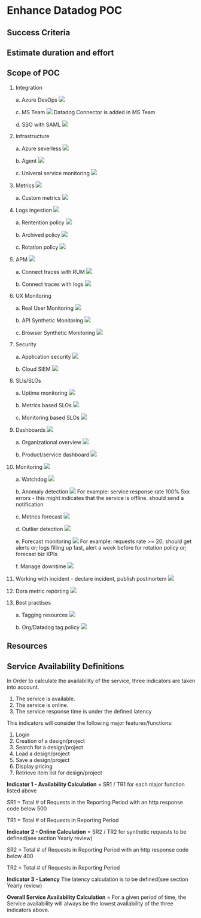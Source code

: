 # Enhance Datadog POC

## Success Criteria

## Estimate duration and effort

## Scope of POC 
1. Integration

    a. Azure DevOps ![](https://geps.dev/progress/100)

    c. MS Team ![](https://geps.dev/progress/30) 
    Datadog Connector is added in MS Team

    d. SSO with SAML ![](https://geps.dev/progress/0)

    


1. Infrastructure

    a. Azure severless ![](https://geps.dev/progress/100)

    b. Agent ![](https://geps.dev/progress/100)

    c. Univeral service monitoring ![](https://geps.dev/progress/0)

1. Metrics ![](https://geps.dev/progress/100)

    a. Custom metrics ![](https://geps.dev/progress/100)

1. Logs ingestion ![](https://geps.dev/progress/100)

    a. Rentention policy ![](https://geps.dev/progress/0)
    
    b. Archived policy ![](https://geps.dev/progress/0)

    c. Rotation policy ![](https://geps.dev/progress/0)

1. APM ![](https://geps.dev/progress/100) 

    a. Connect traces with RUM ![](https://geps.dev/progress/0)

    b. Connect traces with logs ![](https://geps.dev/progress/0)

1. UX Monitoring 

    a. Real User Monitoring ![](https://geps.dev/progress/100)
    
    b. API Synthetic Monitoring ![](https://geps.dev/progress/0)
    
    c. Browser Synthetic Monitoring ![](https://geps.dev/progress/0) 

1. Security 
    
    a. Application security ![](https://geps.dev/progress/100)
    
    b. Cloud SIEM ![](https://geps.dev/progress/0)

1. SLIs/SLOs 

    a. Uptime monitoring ![](https://geps.dev/progress/0) 
    
    b. Metrics based SLOs ![](https://geps.dev/progress/100)
    
    c. Monitoring based SLOs ![](https://geps.dev/progress/0)

1. Dashboards ![](https://geps.dev/progress/100)

    a. Organizational overview ![](https://geps.dev/progress/0)

    b. Product/service dashboard ![](https://geps.dev/progress/100)

1. Monitoring ![](https://geps.dev/progress/100)

    a. Watchdog ![](https://geps.dev/progress/0)
    
    b. Anomaly detection ![](https://geps.dev/progress/50) 
    For example: 
    service response rate 100% 5xx errors - this might indicates that the service is offline.
    should send a notification
    
    c. Metrics forecast ![](https://geps.dev/progress/0)
    
    d. Outlier detection ![](https://geps.dev/progress/0)

    e. Forecast monitoring ![](https://geps.dev/progress/50) 
    For example: 
    requests rate >= 20; should get alerts 
    or; logs filling up fast, alert a week before for rotation policy 
    or; forecast biz KPIs

    f. Manage downtime ![](https://geps.dev/progress/0)
1. Working with incident - declare incident, publish postmortem ![](https://geps.dev/progress/0)
1. Dora metric reporting ![](https://geps.dev/progress/0)

1. Best practises

    a. Tagging resources ![](https://geps.dev/progress/100)

    b. Org/Datadog tag policy ![](https://geps.dev/progress/50)

## Resources

## 





## Service Availability Definitions

In Order to calculate the availability of the service, three indicators are taken into account.

1. The service is available.
2. The service is online.
3. The service response time is under the defined latency

This indicators will consider the following major features/functions:

1. Login
2. Creation of a design/project
3. Search for a design/project
4. Load a design/project
5. Save a design/project
6. Display pricing
7. Retrieve item list for design/project

**Indicator 1 - Availability Calculation** = SR1 / TR1 for each major function listed above 

SR1 = Total # of Requests in the Reporting Period with an http response code below 500

TR1 = Total # of Requests in Reporting Period

**Indicator 2 - Online Calculation** = SR2 / TR2 for synthetic requests to be defined(see section Yearly review)

SR2 = Total # of Requests in Reporting Period with an http response code below 400

TR2 = Total # of Requests in Reporting Period

**Indicator 3 - Latency** The latency calculation is to be defined(see section Yearly review)

**Overall Service Availability Calculation** = For a given period of time, the Service availability will always be the lowest availability of the three indicators above.